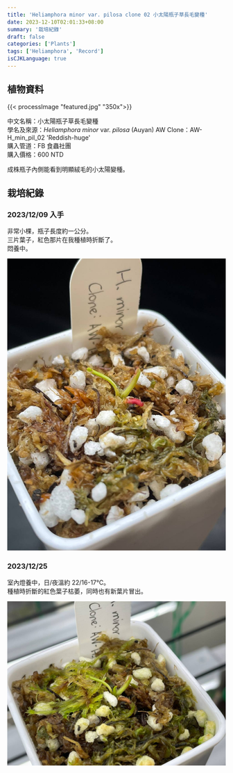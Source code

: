 ```yaml
---
title: 'Heliamphora minor var. pilosa clone 02 小太陽瓶子草長毛變種'
date: 2023-12-10T02:01:33+08:00
summary: '栽培紀錄'
draft: false
categories: ['Plants']
tags: ['Heliamphora', 'Record']
isCJKLanguage: true
---
```


## 植物資料

{{< processImage "featured.jpg" "350x">}}

中文名稱：小太陽瓶子草長毛變種  
學名及來源：*Heliamphora minor* var. *pilosa* (Auyan) AW
Clone：AW-H_min_pil_02 'Reddish-huge'  
購入管道：FB 食蟲社團  
購入價格：600 NTD  

成株瓶子內側能看到明顯絨毛的小太陽變種。  

## 栽培紀錄

### 2023/12/09 入手

非常小棵，瓶子長度約一公分。  
三片葉子，紅色那片在我種植時折斷了。  
悶養中。  

![2023-12-09](./images/2023-12-09.jpg)

### 2023/12/25

室內燈養中，日/夜溫約 22/16-17℃。  
種植時折斷的紅色葉子枯萎，同時也有新葉片冒出。  

![2023-12-25](./images/2023-12-25.jpg)
